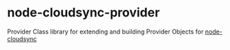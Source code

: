 node-cloudsync-provider
========================

Provider Class library for extending and building Provider Objects for [node-cloudsync](https://github.com/JustinBeaudry/node-cloudsync)
